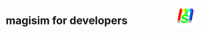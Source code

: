 <p><img align="right" src="./resources/magisim_logo256.png" width=60></p>
<h1>magisim for developers</h1>
